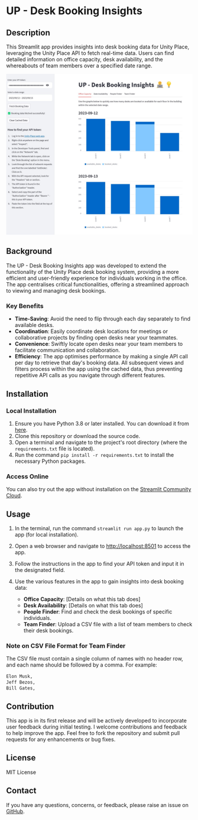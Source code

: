 
# UP - Desk Booking Insights

## Description

This Streamlit app provides insights into desk booking data for Unity Place, leveraging the Unity Place API to fetch real-time data. Users can find detailed information on office capacity, desk availability, and the whereabouts of team members over a specified date range.

![Screenshot of the app](screenshot.jpg)

## Background

The UP - Desk Booking Insights app was developed to extend the functionality of the Unity Place desk booking system, providing a more efficient and user-friendly experience for individuals working in the office. The app centralises critical functionalities, offering a streamlined approach to viewing and managing desk bookings.

### Key Benefits
- **Time-Saving**: Avoid the need to flip through each day separately to find available desks.
- **Coordination**: Easily coordinate desk locations for meetings or collaborative projects by finding open desks near your teammates.
- **Convenience**: Swiftly locate open desks near your team members to facilitate communication and collaboration.
- **Efficiency**: The app optimises performance by making a single API call per day to retrieve that day's booking data. All subsequent views and filters process within the app using the cached data, thus preventing repetitive API calls as you navigate through different features.


## Installation

### Local Installation

1. Ensure you have Python 3.8 or later installed. You can download it from [here](https://www.python.org/).
2. Clone this repository or download the source code.
3. Open a terminal and navigate to the project's root directory (where the `requirements.txt` file is located).
4. Run the command `pip install -r requirements.txt` to install the necessary Python packages.

### Access Online

You can also try out the app without installation on the [Streamlit Community Cloud](https://deskbookings.streamlit.app).

## Usage

1. In the terminal, run the command `streamlit run app.py` to launch the app (for local installation).
2. Open a web browser and navigate to [http://localhost:8501](http://localhost:8501) to access the app.
3. Follow the instructions in the app to find your API token and input it in the designated field.
4. Use the various features in the app to gain insights into desk booking data:

   - **Office Capacity**: [Details on what this tab does]
   - **Desk Availability**: [Details on what this tab does]
   - **People Finder**: Find and check the desk bookings of specific individuals.
   - **Team Finder**: Upload a CSV file with a list of team members to check their desk bookings.

### Note on CSV File Format for Team Finder

The CSV file must contain a single column of names with no header row, and each name should be followed by a comma. For example:

```
Elon Musk,
Jeff Bezos,
Bill Gates,
```

## Contribution

This app is in its first release and will be actively developed to incorporate user feedback during initial testing. I welcome contributions and feedback to help improve the app. Feel free to fork the repository and submit pull requests for any enhancements or bug fixes.

## License

MIT License

## Contact

If you have any questions, concerns, or feedback, please raise an issue on [GitHub](https://github.com/mrwadams/up-desk-booking).
